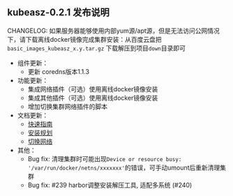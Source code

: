 ## kubeasz-0.2.1 发布说明

CHANGELOG:
如果服务器能够使用内部yum源/apt源，但是无法访问公网情况下，请下载离线docker镜像完成集群安装：从百度云盘把`basic_images_kubeasz_x.y.tar.gz` 下载解压到项目`down`目录即可
- 组件更新：
  - 更新 coredns版本1.1.3  
- 功能更新：
  - 集成网络插件（可选）使用离线docker镜像安装 
  - 集成其他插件（可选）使用离线docker镜像安装
  - 增加切换集群网络插件的脚本
- 文档更新：
  - [快速指南](https://github.com/gjmzj/kubeasz/blob/master/docs/quickStart.md)
  - [安装规划](https://github.com/gjmzj/kubeasz/blob/master/docs/00-%E9%9B%86%E7%BE%A4%E8%A7%84%E5%88%92%E5%92%8C%E5%9F%BA%E7%A1%80%E5%8F%82%E6%95%B0%E8%AE%BE%E5%AE%9A.md)
  - [切换网络](https://github.com/gjmzj/kubeasz/blob/master/docs/op/clean_k8s_network.md)
- 其他：
  - Bug fix: 清理集群时可能出现`Device or resource busy: '/var/run/docker/netns/xxxxxxx'`的错误，可手动umount后重新清理集群
  - Bug fix: #239 harbor调整安装解压工具, 适配多系统 (#240)
   
